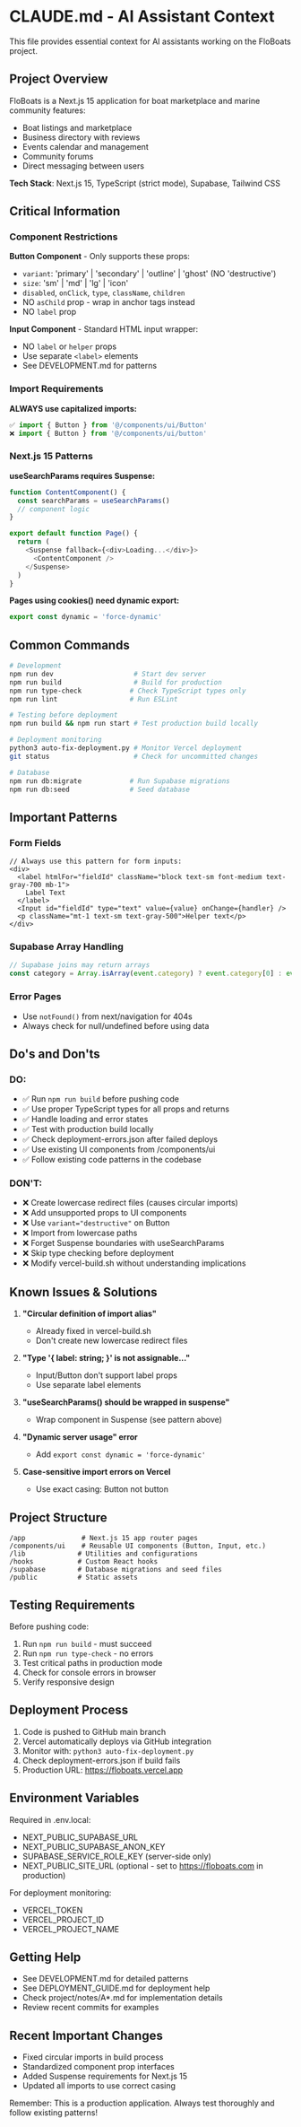 # CLAUDE.md - AI Assistant Context

This file provides essential context for AI assistants working on the FloBoats project.

## Project Overview

FloBoats is a Next.js 15 application for boat marketplace and marine community features:
- Boat listings and marketplace
- Business directory with reviews
- Events calendar and management
- Community forums
- Direct messaging between users

**Tech Stack**: Next.js 15, TypeScript (strict mode), Supabase, Tailwind CSS

## Critical Information

### Component Restrictions

**Button Component** - Only supports these props:
- `variant`: 'primary' | 'secondary' | 'outline' | 'ghost' (NO 'destructive')
- `size`: 'sm' | 'md' | 'lg' | 'icon'
- `disabled`, `onClick`, `type`, `className`, `children`
- NO `asChild` prop - wrap in anchor tags instead
- NO `label` prop

**Input Component** - Standard HTML input wrapper:
- NO `label` or `helper` props
- Use separate `<label>` elements
- See DEVELOPMENT.md for patterns

### Import Requirements

**ALWAYS use capitalized imports:**
```typescript
✅ import { Button } from '@/components/ui/Button'
❌ import { Button } from '@/components/ui/button'
```

### Next.js 15 Patterns

**useSearchParams requires Suspense:**
```typescript
function ContentComponent() {
  const searchParams = useSearchParams()
  // component logic
}

export default function Page() {
  return (
    <Suspense fallback={<div>Loading...</div>}>
      <ContentComponent />
    </Suspense>
  )
}
```

**Pages using cookies() need dynamic export:**
```typescript
export const dynamic = 'force-dynamic'
```

## Common Commands

```bash
# Development
npm run dev                    # Start dev server
npm run build                  # Build for production
npm run type-check            # Check TypeScript types only
npm run lint                  # Run ESLint

# Testing before deployment
npm run build && npm run start # Test production build locally

# Deployment monitoring
python3 auto-fix-deployment.py # Monitor Vercel deployment
git status                     # Check for uncommitted changes

# Database
npm run db:migrate            # Run Supabase migrations
npm run db:seed               # Seed database
```

## Important Patterns

### Form Fields
```tsx
// Always use this pattern for form inputs:
<div>
  <label htmlFor="fieldId" className="block text-sm font-medium text-gray-700 mb-1">
    Label Text
  </label>
  <Input id="fieldId" type="text" value={value} onChange={handler} />
  <p className="mt-1 text-sm text-gray-500">Helper text</p>
</div>
```

### Supabase Array Handling
```typescript
// Supabase joins may return arrays
const category = Array.isArray(event.category) ? event.category[0] : event.category
```

### Error Pages
- Use `notFound()` from next/navigation for 404s
- Always check for null/undefined before using data

## Do's and Don'ts

### DO:
- ✅ Run `npm run build` before pushing code
- ✅ Use proper TypeScript types for all props and returns
- ✅ Handle loading and error states
- ✅ Test with production build locally
- ✅ Check deployment-errors.json after failed deploys
- ✅ Use existing UI components from /components/ui
- ✅ Follow existing code patterns in the codebase

### DON'T:
- ❌ Create lowercase redirect files (causes circular imports)
- ❌ Add unsupported props to UI components
- ❌ Use `variant="destructive"` on Button
- ❌ Import from lowercase paths
- ❌ Forget Suspense boundaries with useSearchParams
- ❌ Skip type checking before deployment
- ❌ Modify vercel-build.sh without understanding implications

## Known Issues & Solutions

1. **"Circular definition of import alias"**
   - Already fixed in vercel-build.sh
   - Don't create new lowercase redirect files

2. **"Type '{ label: string; }' is not assignable..."**
   - Input/Button don't support label props
   - Use separate label elements

3. **"useSearchParams() should be wrapped in suspense"**
   - Wrap component in Suspense (see pattern above)

4. **"Dynamic server usage" error**
   - Add `export const dynamic = 'force-dynamic'`

5. **Case-sensitive import errors on Vercel**
   - Use exact casing: Button not button

## Project Structure

```
/app              # Next.js 15 app router pages
/components/ui    # Reusable UI components (Button, Input, etc.)
/lib             # Utilities and configurations
/hooks           # Custom React hooks
/supabase        # Database migrations and seed files
/public          # Static assets
```

## Testing Requirements

Before pushing code:
1. Run `npm run build` - must succeed
2. Run `npm run type-check` - no errors
3. Test critical paths in production mode
4. Check for console errors in browser
5. Verify responsive design

## Deployment Process

1. Code is pushed to GitHub main branch
2. Vercel automatically deploys via GitHub integration
3. Monitor with: `python3 auto-fix-deployment.py`
4. Check deployment-errors.json if build fails
5. Production URL: https://floboats.vercel.app

## Environment Variables

Required in .env.local:
- NEXT_PUBLIC_SUPABASE_URL
- NEXT_PUBLIC_SUPABASE_ANON_KEY
- SUPABASE_SERVICE_ROLE_KEY (server-side only)
- NEXT_PUBLIC_SITE_URL (optional - set to https://floboats.com in production)

For deployment monitoring:
- VERCEL_TOKEN
- VERCEL_PROJECT_ID
- VERCEL_PROJECT_NAME

## Getting Help

- See DEVELOPMENT.md for detailed patterns
- See DEPLOYMENT_GUIDE.md for deployment help
- Check project/notes/A*.md for implementation details
- Review recent commits for examples

## Recent Important Changes

- Fixed circular imports in build process
- Standardized component prop interfaces
- Added Suspense requirements for Next.js 15
- Updated all imports to use correct casing

Remember: This is a production application. Always test thoroughly and follow existing patterns!